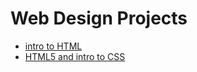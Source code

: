 # Web Design Projects

<ul>
<li><a href="intro_html/index.html" target="_blank">intro to HTML</a></li>
<li><a href="HTML5_CSS/index.html" target="_blank">HTML5 and intro to CSS</a></li>
</ul>